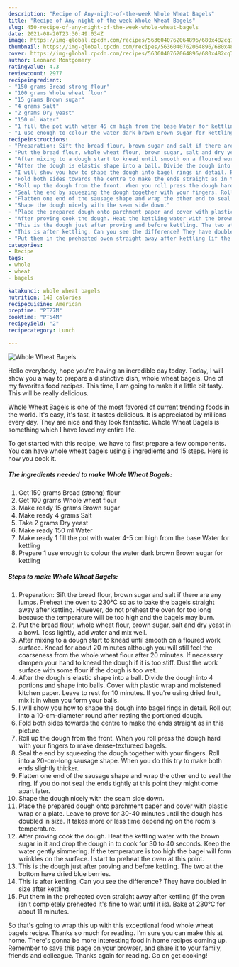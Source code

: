 ```yaml
---
description: "Recipe of Any-night-of-the-week Whole Wheat Bagels"
title: "Recipe of Any-night-of-the-week Whole Wheat Bagels"
slug: 450-recipe-of-any-night-of-the-week-whole-wheat-bagels
date: 2021-08-20T23:30:49.034Z
image: https://img-global.cpcdn.com/recipes/5636040762064896/680x482cq70/whole-wheat-bagels-recipe-main-photo.jpg
thumbnail: https://img-global.cpcdn.com/recipes/5636040762064896/680x482cq70/whole-wheat-bagels-recipe-main-photo.jpg
cover: https://img-global.cpcdn.com/recipes/5636040762064896/680x482cq70/whole-wheat-bagels-recipe-main-photo.jpg
author: Leonard Montgomery
ratingvalue: 4.3
reviewcount: 2977
recipeingredient:
- "150 grams Bread strong flour"
- "100 grams Whole wheat flour"
- "15 grams Brown sugar"
- "4 grams Salt"
- "2 grams Dry yeast"
- "150 ml Water"
- "1 fill the pot with water 45 cm high from the base Water for kettling"
- "1 use enough to colour the water dark brown Brown sugar for kettling"
recipeinstructions:
- "Preparation: Sift the bread flour, brown sugar and salt if there are any lumps. Preheat the oven to 230℃ so as to bake the bagels straight away after kettling. However, do not preheat the oven for too long because the temperature will be too high and the bagels may burn."
- "Put the bread flour, whole wheat flour, brown sugar, salt and dry yeast in a bowl. Toss lightly, add water and mix well."
- "After mixing to a dough start to knead until smooth on a floured work surface. Knead for about 20 minutes although you will still feel the coarseness from the whole wheat flour after 20 minutes. If necessary dampen your hand to knead the dough if it is too stiff. Dust the work surface with some flour if the dough is too wet."
- "After the dough is elastic shape into a ball. Divide the dough into 4 portions and shape into balls. Cover with plastic wrap and moistened kitchen paper. Leave to rest for 10 minutes. If you&#39;re using dried fruit, mix it in when you form your balls."
- "I will show you how to shape the dough into bagel rings in detail. Roll out into a 10-cm-diameter round after resting the portioned dough."
- "Fold both sides towards the centre to make the ends straight as in this picture."
- "Roll up the dough from the front. When you roll press the dough hard with your fingers to make dense-textureed bagels."
- "Seal the end by squeezing the dough together with your fingers. Roll into a 20-cm-long sausage shape. When you do this try to make both ends slightly thicker."
- "Flatten one end of the sausage shape and wrap the other end to seal the ring. If you do not seal the ends tightly at this point they might come apart later."
- "Shape the dough nicely with the seam side down."
- "Place the prepared dough onto parchment paper and cover with plastic wrap or a plate. Leave to prove for 30-40 minutes until the dough has doubled in size. It takes more or less time depending on the room&#39;s temperature."
- "After proving cook the dough. Heat the kettling water with the brown sugar in it and drop the dough in to cook for 30 to 40 seconds. Keep the water gently simmering. If the temperature is too high the bagel will form wrinkles on the surface. I start to preheat the oven at this point."
- "This is the dough just after proving and before kettling. The two at the bottom have dried blue berries."
- "This is after kettling. Can you see the difference? They have doubled in size after kettling."
- "Put them in the preheated oven straight away after kettling (if the oven isn&#39;t completely preheated it&#39;s fine to wait until it is). Bake at 230℃ for about 11 minutes."
categories:
- Recipe
tags:
- whole
- wheat
- bagels

katakunci: whole wheat bagels 
nutrition: 148 calories
recipecuisine: American
preptime: "PT27M"
cooktime: "PT54M"
recipeyield: "2"
recipecategory: Lunch

---
```



![Whole Wheat Bagels](https://img-global.cpcdn.com/recipes/5636040762064896/680x482cq70/whole-wheat-bagels-recipe-main-photo.jpg)

Hello everybody, hope you're having an incredible day today. Today, I will show you a way to prepare a distinctive dish, whole wheat bagels. One of my favorites food recipes. This time, I am going to make it a little bit tasty. This will be really delicious.



Whole Wheat Bagels is one of the most favored of current trending foods in the world. It's easy, it's fast, it tastes delicious. It is appreciated by millions every day. They are nice and they look fantastic. Whole Wheat Bagels is something which I have loved my entire life.


To get started with this recipe, we have to first prepare a few components. You can have whole wheat bagels using 8 ingredients and 15 steps. Here is how you cook it.

<!--inarticleads1-->

##### The ingredients needed to make Whole Wheat Bagels:

1. Get 150 grams Bread (strong) flour
1. Get 100 grams Whole wheat flour
1. Make ready 15 grams Brown sugar
1. Make ready 4 grams Salt
1. Take 2 grams Dry yeast
1. Make ready 150 ml Water
1. Make ready 1 fill the pot with water 4-5 cm high from the base Water for kettling
1. Prepare 1 use enough to colour the water dark brown Brown sugar for kettling




<!--inarticleads2-->

##### Steps to make Whole Wheat Bagels:

1. Preparation: Sift the bread flour, brown sugar and salt if there are any lumps. Preheat the oven to 230℃ so as to bake the bagels straight away after kettling. However, do not preheat the oven for too long because the temperature will be too high and the bagels may burn.
1. Put the bread flour, whole wheat flour, brown sugar, salt and dry yeast in a bowl. Toss lightly, add water and mix well.
1. After mixing to a dough start to knead until smooth on a floured work surface. Knead for about 20 minutes although you will still feel the coarseness from the whole wheat flour after 20 minutes. If necessary dampen your hand to knead the dough if it is too stiff. Dust the work surface with some flour if the dough is too wet.
1. After the dough is elastic shape into a ball. Divide the dough into 4 portions and shape into balls. Cover with plastic wrap and moistened kitchen paper. Leave to rest for 10 minutes. If you&#39;re using dried fruit, mix it in when you form your balls.
1. I will show you how to shape the dough into bagel rings in detail. Roll out into a 10-cm-diameter round after resting the portioned dough.
1. Fold both sides towards the centre to make the ends straight as in this picture.
1. Roll up the dough from the front. When you roll press the dough hard with your fingers to make dense-textureed bagels.
1. Seal the end by squeezing the dough together with your fingers. Roll into a 20-cm-long sausage shape. When you do this try to make both ends slightly thicker.
1. Flatten one end of the sausage shape and wrap the other end to seal the ring. If you do not seal the ends tightly at this point they might come apart later.
1. Shape the dough nicely with the seam side down.
1. Place the prepared dough onto parchment paper and cover with plastic wrap or a plate. Leave to prove for 30-40 minutes until the dough has doubled in size. It takes more or less time depending on the room&#39;s temperature.
1. After proving cook the dough. Heat the kettling water with the brown sugar in it and drop the dough in to cook for 30 to 40 seconds. Keep the water gently simmering. If the temperature is too high the bagel will form wrinkles on the surface. I start to preheat the oven at this point.
1. This is the dough just after proving and before kettling. The two at the bottom have dried blue berries.
1. This is after kettling. Can you see the difference? They have doubled in size after kettling.
1. Put them in the preheated oven straight away after kettling (if the oven isn&#39;t completely preheated it&#39;s fine to wait until it is). Bake at 230℃ for about 11 minutes.




So that's going to wrap this up with this exceptional food whole wheat bagels recipe. Thanks so much for reading. I'm sure you can make this at home. There's gonna be more interesting food in home recipes coming up. Remember to save this page on your browser, and share it to your family, friends and colleague. Thanks again for reading. Go on get cooking!
